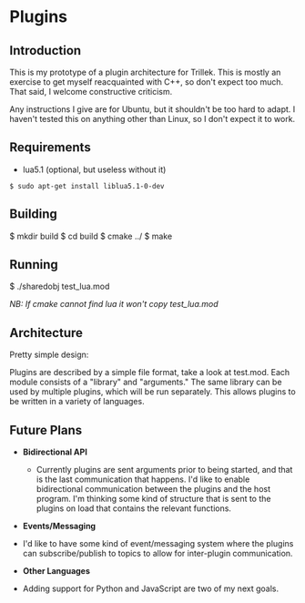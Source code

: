 Plugins
=======

Introduction
------------

This is my prototype of a plugin architecture for Trillek.  This is mostly an exercise to get myself reacquainted with C++, so don't expect too much.  That said, I welcome constructive criticism.

Any instructions I give are for Ubuntu, but it shouldn't be too hard to adapt.  I haven't tested this on anything other than Linux, so I don't expect it to work.

Requirements
------------

 * lua5.1 (optional, but useless without it)

  ```$ sudo apt-get install liblua5.1-0-dev```

Building
--------

$ mkdir build
$ cd build
$ cmake ../
$ make

Running
-------

$ ./sharedobj test_lua.mod

*NB: If cmake cannot find lua it won't copy test_lua.mod*

Architecture
------------

Pretty simple design:

Plugins are described by a simple file format, take a look at test.mod.  Each module consists of a "library" and "arguments."
The same library can be used by multiple plugins, which will be run separately.  This allows plugins to be written in a variety of
languages.

Future Plans
-------

* **Bidirectional API**
  * Currently plugins are sent arguments prior to being started, and that is the last communication that happens.  I'd like to enable bidirectional communication between the plugins and the host program.  I'm thinking some kind of structure that is sent to the plugins on load that contains the relevant functions.

* **Events/Messaging**
 * I'd like to have some kind of event/messaging system where the plugins can subscribe/publish to topics to allow for inter-plugin communication.

* **Other Languages**
 * Adding support for Python and JavaScript are two of my next goals.
